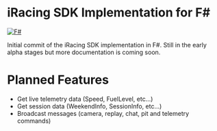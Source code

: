 # iRacing SDK Implementation for F\#

[![F#](https://img.shields.io/badge/Language-FSharp-blue.svg)](https://en.wikipedia.org/wiki/F_Sharp_(programming_language))

Initial commit of the iRacing SDK implementation in F#. Still in the early alpha stages but more documentation is coming soon. 

# Planned Features

* Get live telemetry data (Speed, FuelLevel, etc...)
* Get session data (WeekendInfo, SessionInfo, etc...)
* Broadcast messages (camera, replay, chat, pit and telemetry commands)